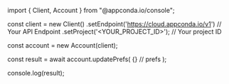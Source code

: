 import { Client, Account } from "@appconda.io/console";

const client = new Client()
    .setEndpoint('https://cloud.appconda.io/v1') // Your API Endpoint
    .setProject('<YOUR_PROJECT_ID>'); // Your project ID

const account = new Account(client);

const result = await account.updatePrefs(
    {} // prefs
);

console.log(result);
